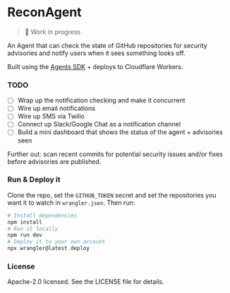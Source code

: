 # ReconAgent

> 🚧 Work in progress

An Agent that can check the state of GitHub repositories for security advisories and notify users when it sees something looks off.

Built using the [Agents SDK](https://developers.cloudflare.com/agents/) + deploys to Cloudflare Workers.

### TODO

- [ ] Wrap up the notification checking and make it concurrent
- [ ] Wire up email notifications
- [ ] Wire up SMS via Twilio
- [ ] Connect up Slack/Google Chat as a notification channel
- [ ] Build a mini dashboard that shows the status of the agent + advisories seen

Further out: scan recent commits for potential security issues and/or fixes before advisories are published.

### Run & Deploy it

Clone the repo, set the `GITHUB_TOKEN` secret and set the repositories you want it to watch in `wrangler.json`. Then run:

```bash
# Install dependencies
npm install
# Run it locally
npm run dev
# Deploy it to your own account
npx wrangler@latest deploy
```

### License

Apache-2.0 licensed. See the LICENSE file for details.
